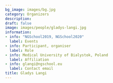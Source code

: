 ```yaml
---
bg_image: images/bg.jpg
category: Organizers
description: 
draft: false
image: images/people/gladys-langi.jpg
information:
- info: "NGSchool2019, NGSchool2020"
  label: Events
- info: Participant, organiser
  label: Role
- info: Medical University of Bialystok, Poland
  label: Affiliation
- info: glangi@ngschool.eu
  label: Contact email
title: Gladys Langi
---
```


